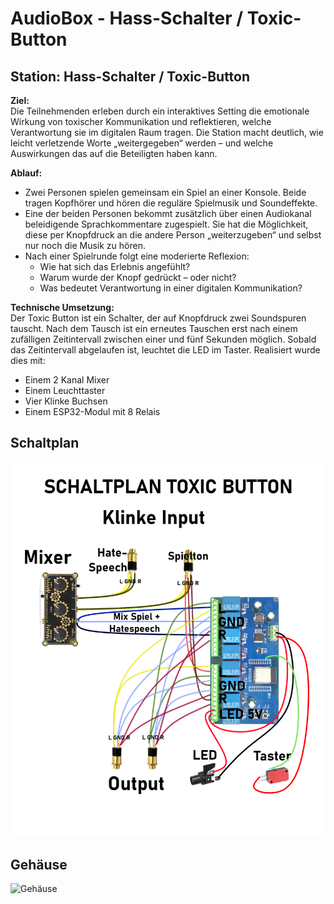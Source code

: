 # AudioBox - Hass-Schalter / Toxic-Button

## Station: Hass-Schalter / Toxic-Button

**Ziel:**  
Die Teilnehmenden erleben durch ein interaktives Setting die emotionale Wirkung von toxischer Kommunikation und reflektieren, welche Verantwortung sie im digitalen Raum tragen. Die Station macht deutlich, wie leicht verletzende Worte „weitergegeben“ werden – und welche Auswirkungen das auf die Beteiligten haben kann.

**Ablauf:**  
- Zwei Personen spielen gemeinsam ein Spiel an einer Konsole. Beide tragen Kopfhörer und hören die reguläre Spielmusik und Soundeffekte.
- Eine der beiden Personen bekommt zusätzlich über einen Audiokanal beleidigende Sprachkommentare zugespielt. Sie hat die Möglichkeit, diese per Knopfdruck an die andere Person „weiterzugeben“ und selbst nur noch die Musik zu hören.
- Nach einer Spielrunde folgt eine moderierte Reflexion:  
  - Wie hat sich das Erlebnis angefühlt?  
  - Warum wurde der Knopf gedrückt – oder nicht?  
  - Was bedeutet Verantwortung in einer digitalen Kommunikation?

**Technische Umsetzung:**  
Der Toxic Button ist ein Schalter, der auf Knopfdruck zwei Soundspuren tauscht. Nach dem Tausch ist ein erneutes Tauschen erst nach einem zufälligen Zeitintervall zwischen einer und fünf Sekunden möglich. Sobald das Zeitintervall abgelaufen ist, leuchtet die LED im Taster. Realisiert wurde dies mit:
- Einem 2 Kanal Mixer
- Einem Leuchttaster
- Vier Klinke Buchsen
- Einem ESP32-Modul mit 8 Relais

## Schaltplan

![Schaltplan](./Wiring.png)

## Gehäuse

![Gehäuse](./gehäuse.png)

